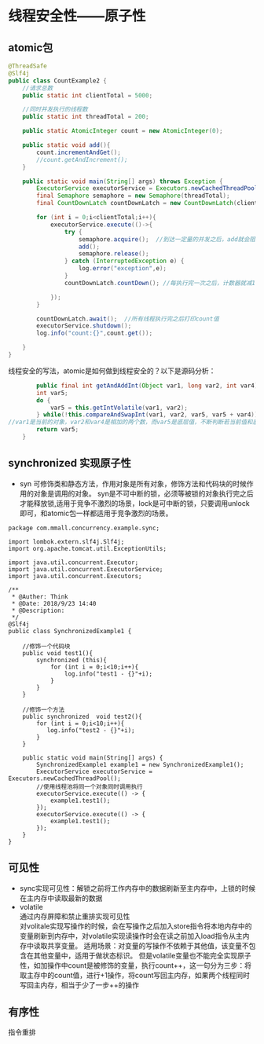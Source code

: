 # 线程安全性——原子性
## atomic包
```java
@ThreadSafe
@Slf4j
public class CountExample2 {
    //请求总数
    public static int clientTotal = 5000;

    //同时并发执行的线程数
    public static int threadTotal = 200;

    public static AtomicInteger count = new AtomicInteger(0);

    public static void add(){
        count.incrementAndGet();
        //count.getAndIncrement();
    }

    public static void main(String[] args) throws Exception {
        ExecutorService executorService = Executors.newCachedThreadPool();
        final Semaphore semaphore = new Semaphore(threadTotal);
        final CountDownLatch countDownLatch = new CountDownLatch(clientTotal);

        for (int i = 0;i<clientTotal;i++){
            executorService.execute(()->{
                try {
                    semaphore.acquire();  //到达一定量的并发之后，add就会阻塞
                    add();
                    semaphore.release();
                } catch (InterruptedException e) {
                    log.error("exception",e);
                }
                countDownLatch.countDown(); //每执行完一次之后，计数器就减1

            });
        }

        countDownLatch.await();  //所有线程执行完之后打印count值
        executorService.shutdown();
        log.info("count:{}",count.get());

    }
}
```
线程安全的写法，atomic是如何做到线程安全的？以下是源码分析：
```java
        public final int getAndAddInt(Object var1, long var2, int var4) {
        int var5;
        do {
            var5 = this.getIntVolatile(var1, var2);
        } while(!this.compareAndSwapInt(var1, var2, var5, var5 + var4));
//var1是当前的对象，var2和var4是相加的两个数，而var5是底层值，不断判断若当前值和底层值相同的情况下，才进行运算并覆盖底层值。（其他线程修改之后当前值和底层值会不同，因为count的值是存在工作内存中，而var的值是存在主内存中的）
        return var5;
    }
```

## synchronized 实现原子性
* syn 可修饰类和静态方法，作用对象是所有对象，修饰方法和代码块的时候作用的对象是调用的对象。
syn是不可中断的锁，必须等被锁的对象执行完之后才能释放锁,适用于竞争不激烈的场景，lock是可中断的锁，只要调用unlock即可，和atomic包一样都适用于竞争激烈的场景。
```
package com.mmall.concurrency.example.sync;

import lombok.extern.slf4j.Slf4j;
import org.apache.tomcat.util.ExceptionUtils;

import java.util.concurrent.Executor;
import java.util.concurrent.ExecutorService;
import java.util.concurrent.Executors;

/**
 * @Auther: Think
 * @Date: 2018/9/23 14:40
 * @Description:
 */
@Slf4j
public class SynchronizedExample1 {

    //修饰一个代码块
    public void test1(){
        synchronized (this){
            for (int i = 0;i<10;i++){
                log.info("test1 - {}"+i);
            }
        }
    }

    //修饰一个方法
    public synchronized  void test2(){
        for (int i = 0;i<10;i++){
           log.info("test2 - {}"+i);
        }
    }

    public static void main(String[] args) {
        SynchronizedExample1 example1 = new SynchronizedExample1();
        ExecutorService executorService = Executors.newCachedThreadPool();
        //使用线程池将同一个对象同时调用执行
        executorService.execute(() -> {
            example1.test1();
        });
        executorService.execute(() -> {
            example1.test1();
        });
    }
}
```

## 可见性
* sync实现可见性：解锁之前将工作内存中的数据刷新至主内存中，上锁的时候在主内存中读取最新的数据
* volatile  
通过内存屏障和禁止重排实现可见性  
对volitale实现写操作的时候，会在写操作之后加入store指令将本地内存中的变量刷新到内存中，对volatile实现读操作时会在读之前加入load指令从主内存中读取共享变量。  适用场景：对变量的写操作不依赖于其他值，该变量不包含在其他变量中，适用于做状态标识。
但是volatile变量也不能完全实现原子性，如加操作中count是被修饰的变量，执行count++，这一句分为三步：将取主存中的count值，进行+1操作，将count写回主内存，如果两个线程同时写回主内存，相当于少了一步++的操作

## 有序性
指令重排
